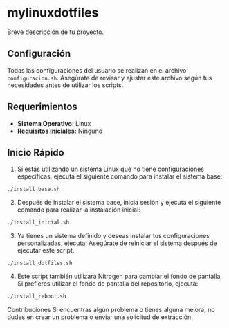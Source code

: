 # mylinuxdotfiles

Breve descripción de tu proyecto.

## Configuración

Todas las configuraciones del usuario se realizan en el archivo `configuracion.sh`. Asegúrate de revisar y ajustar este archivo según tus necesidades antes de utilizar los scripts.

## Requerimientos

- **Sistema Operativo:** Linux
- **Requisitos Iniciales:** Ninguno

## Inicio Rápido

1. Si estás utilizando un sistema Linux que no tiene configuraciones específicas, ejecuta el siguiente comando para instalar el sistema base:

```bash
./install_base.sh
```

2. Después de instalar el sistema base, inicia sesión y ejecuta el siguiente comando para realizar la instalación inicial:


```bash
./install_inicial.sh
```
 
3. Ya tienes un sistema definido y deseas instalar tus configuraciones personalizadas, ejecuta:
Asegúrate de reiniciar el sistema después de ejecutar este script.

```bash
./install_dotfiles.sh
```

4. Este script también utilizará Nitrogen para cambiar el fondo de pantalla.
Si prefieres utilizar el fondo de pantalla del repositorio, ejecuta:
```bash
./install_reboot.sh
```




Contribuciones
Si encuentras algún problema o tienes alguna mejora, no dudes en crear un problema o enviar una solicitud de extracción.